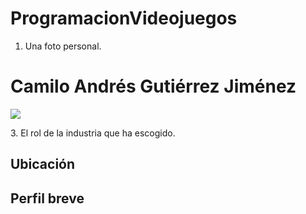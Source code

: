 # ProgramacionVideojuegos
1. Una foto personal.
<h1>Camilo Andrés Gutiérrez Jiménez</h1>
<img src="/Camilo Gutiérrez/foto_perfil_unad.jpg">
<p>3. El rol de la industria que ha escogido.
<h2>Ubicación</h2>
<h2>Perfil breve</h2>